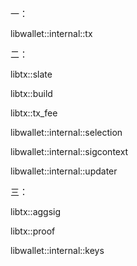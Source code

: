 一：

libwallet::internal::tx

二：

libtx::slate

libtx::build

libtx::tx\_fee

libwallet::internal::selection

libwallet::internal::sigcontext

libwallet::internal::updater

三：

libtx::aggsig

libtx::proof

libwallet::internal::keys

